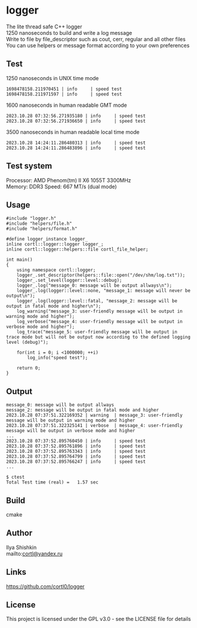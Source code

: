 # logger
The lite thread safe C++ logger  
1250 nanoseconds to build and write a log message  
Write to file by file_descriptor such as cout, cerr, regular and all other files  
You can use helpers or message format according to your own preferences  
  
## Test
1250 nanoseconds in UNIX time mode
```
1698478158.211970451 | info     | speed test
1698478158.211971597 | info     | speed test
```

1600 nanoseconds in human readable GMT mode
```
2023.10.28 07:32:56.271935180 | info     | speed test
2023.10.28 07:32:56.271936650 | info     | speed test
```

3500 nanoseconds in human readable local time mode
```
2023.10.28 14:24:11.286480313 | info     | speed test
2023.10.28 14:24:11.286483896 | info     | speed test
```

## Test system
Processor: AMD Phenom(tm) II X6 1055T 3300MHz  
Memory: DDR3 Speed: 667 MT/s (dual mode)  

## Usage
```
#include "logger.h"
#include "helpers/file.h"
#include "helpers/format.h"

#define logger_instance logger_
inline cortl::logger::logger logger_;
inline cortl::logger::helpers::file cortl_file_helper;

int main()
{
    using namespace cortl::logger;
    logger_.set_descriptor(helpers::file::open("/dev/shm/log.txt"));
    logger_.set_level(logger::level::debug);
    logger_.log("message_0: message will be output allways\n");
    logger_.log(logger::level::none, "message_1: message will never be output\n");
    logger_.log(logger::level::fatal, "message_2: message will be output in fatal mode and higher\n");
    log_warning("message_3: user-friendly message will be output in warning mode and higher");
    log_verbose("message_4: user-friendly message will be output in verbose mode and higher");
    log_trace("message_5: user-friendly message will be output in trace mode but will not be output now according to the defined logging level (debug)");

    for(int i = 0; i <1000000; ++i)
        log_info("speed test");

    return 0;
}
```

## Output
```
message_0: message will be output allways
message_2: message will be output in fatal mode and higher
2023.10.28 07:37:51.322169352 | warning  | message_3: user-friendly message will be output in warning mode and higher
2023.10.28 07:37:51.322325141 | verbose  | message_4: user-friendly message will be output in verbose mode and higher
...
2023.10.28 07:37:52.895760450 | info     | speed test
2023.10.28 07:37:52.895761896 | info     | speed test
2023.10.28 07:37:52.895763343 | info     | speed test
2023.10.28 07:37:52.895764799 | info     | speed test
2023.10.28 07:37:52.895766247 | info     | speed test
...

$ ctest
Total Test time (real) =   1.57 sec
```

## Build
cmake

## Author
Ilya Shishkin  
mailto:cortl@yandex.ru

## Links
https://github.com/cortl0/logger

## License
This project is licensed under the GPL v3.0 - see the LICENSE file for details
